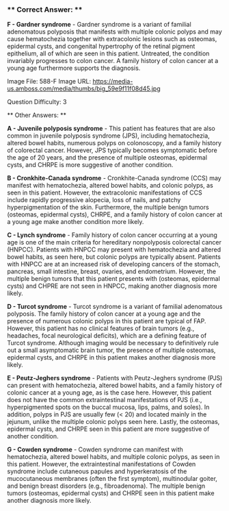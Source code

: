### ** Correct Answer: **

**F - Gardner syndrome** - Gardner syndrome is a variant of familial adenomatous polyposis that manifests with multiple colonic polyps and may cause hematochezia together with extracolonic lesions such as osteomas, epidermal cysts, and congenital hypertrophy of the retinal pigment epithelium, all of which are seen in this patient. Untreated, the condition invariably progresses to colon cancer. A family history of colon cancer at a young age furthermore supports the diagnosis.

Image File: 588-F
Image URL: https://media-us.amboss.com/media/thumbs/big_59e9f11f08d45.jpg

Question Difficulty: 3

** Other Answers: **

**A - Juvenile polyposis syndrome** - This patient has features that are also common in juvenile polyposis syndrome (JPS), including hematochezia, altered bowel habits, numerous polyps on colonoscopy, and a family history of colorectal cancer. However, JPS typically becomes symptomatic before the age of 20 years, and the presence of multiple osteomas, epidermal cysts, and CHRPE is more suggestive of another condition.

**B - Cronkhite-Canada syndrome** - Cronkhite-Canada syndrome (CCS) may manifest with hematochezia, altered bowel habits, and colonic polyps, as seen in this patient. However, the extracolonic manifestations of CCS include rapidly progressive alopecia, loss of nails, and patchy hyperpigmentation of the skin. Furthermore, the multiple benign tumors (osteomas, epidermal cysts), CHRPE, and a family history of colon cancer at a young age make another condition more likely.

**C - Lynch syndrome** - Family history of colon cancer occurring at a young age is one of the main criteria for hereditary nonpolyposis colorectal cancer (HNPCC). Patients with HNPCC may present with hematochezia and altered bowel habits, as seen here, but colonic polyps are typically absent. Patients with HNPCC are at an increased risk of developing cancers of the stomach, pancreas, small intestine, breast, ovaries, and endometrium. However, the multiple benign tumors that this patient presents with (osteomas, epidermal cysts) and CHPRE are not seen in HNPCC, making another diagnosis more likely.

**D - Turcot syndrome** - Turcot syndrome is a variant of familial adenomatous polyposis. The family history of colon cancer at a young age and the presence of numerous colonic polyps in this patient are typical of FAP. However, this patient has no clinical features of brain tumors (e.g., headaches, focal neurological deficits), which are a defining feature of Turcot syndrome. Although imaging would be necessary to definitively rule out a small asymptomatic brain tumor, the presence of multiple osteomas, epidermal cysts, and CHRPE in this patient makes another diagnosis more likely.

**E - Peutz-Jeghers syndrome** - Patients with Peutz-Jeghers syndrome (PJS) can present with hematochezia, altered bowel habits, and a family history of colonic cancer at a young age, as is the case here. However, this patient does not have the common extraintestinal manifestations of PJS (i.e., hyperpigmented spots on the buccal mucosa, lips, palms, and soles). In addition, polyps in PJS are usually few (< 20) and located mainly in the jejunum, unlike the multiple colonic polyps seen here. Lastly, the osteomas, epidermal cysts, and CHRPE seen in this patient are more suggestive of another condition.

**G - Cowden syndrome** - Cowden syndrome can manifest with hematochezia, altered bowel habits, and multiple colonic polyps, as seen in this patient. However, the extraintestinal manifestations of Cowden syndrome include cutaneous papules and hyperkeratosis of the mucocutaneous membranes (often the first symptom), multinodular goiter, and benign breast disorders (e.g., fibroadenoma). The multiple benign tumors (osteomas, epidermal cysts) and CHRPE seen in this patient make another diagnosis more likely.

